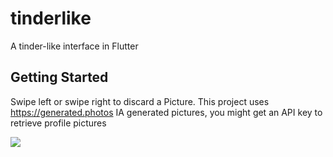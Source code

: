 # tinderlike

A tinder-like interface in Flutter

## Getting Started

Swipe left or swipe right to discard a Picture.
This project uses https://generated.photos IA generated pictures, you might get an API key to retrieve profile pictures

![](tinderlikeflutter.gif)
